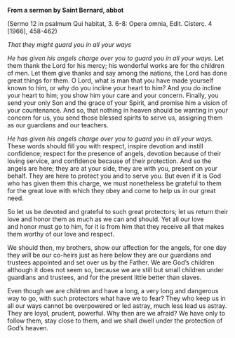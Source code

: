 

**From a sermon by Saint Bernard, abbot**

(Sermo 12 in psalmum Qui habitat, 3. 6-8: Opera omnia, Edit. Cisterc. 4 \[1966\], 458-462)

_That they might guard you in all your ways_

_He has given his angels charge over you to guard you in all your ways._ Let them thank the Lord for his mercy; his wonderful works are for the children of men. Let them give thanks and say among the nations, the Lord has done great things for them. O Lord, what is man that you have made yourself known to him, or why do you incline your heart to him? And you do incline your heart to him; you show him your care and your concern. Finally, you send your only Son and the grace of your Spirit, and promise him a vision of your countenance. And so, that nothing in heaven should be wanting in your concern for us, you send those blessed spirits to serve us, assigning them as our guardians and our teachers.

_He has given his angels charge over you to guard you in all your ways._ These words should fill you with respect, inspire devotion and instill confidence; respect for the presence of angels, devotion because of their loving service, and confidence because of their protection. And so the angels are here; they are at your side, they are with you, present on your behalf. They are here to protect you and to serve you. But even if it is God who has given them this charge, we must nonetheless be grateful to them for the great love with which they obey and come to help us in our great need.

So let us be devoted and grateful to such great protectors; let us return their love and honor them as much as we can and should. Yet all our love and honor must go to him, for it is from him that they receive all that makes them worthy of our love and respect.

We should then, my brothers, show our affection for the angels, for one day they will be our co-heirs just as here below they are our guardians and trustees appointed and set over us by the Father. We are God’s children although it does not seem so, because we are still but small children under guardians and trustees, and for the present little better than slaves.

Even though we are children and have a long, a very long and dangerous way to go, with such protectors what have we to fear? They who keep us in all our ways cannot be overpowered or led astray, much less lead us astray. They are loyal, prudent, powerful. Why then are we afraid? We have only to follow them, stay close to them, and we shall dwell under the protection of God’s heaven.

